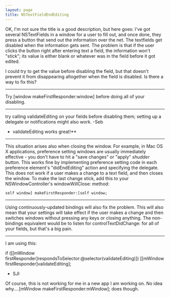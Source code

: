 ```yaml
---
layout: page
title: NSTextFieldEndEditing
---
```




OK, I'm not sure the title is a good description, but here goes: I've got several NSTextFields in a window for a user to fill out, and once done, they press a button that send out the information over the net. The textfields get disabled when the information gets sent. The problem is that if the user clicks the button right after entering text a field, the information won't "stick"; its value is either blank or whatever was in the field before it got edited.

I could try to get the value before disabling the field, but that doesn't prevent it from disappearing altogether when the field is disabled. Is there a way to fix this?

----

Try     [window makeFirstResponder:window] before doing all of your disabling.

----
try calling     validateEditing on your fields before disabling them; setting up a delegate or notifications might also work. -Seb

*    validateEditing works great!**

----

This situation arises also when closing the window. For example, in Mac OS X applications, preference setting windows are usually immediately effective - you don't have to hit a "save changes" or "apply" *shudder* button. This works fine by implementing preference setting code in each preference element's "didEndEditing" action and specifying the delegate. This does not work if a user makes a change to a text field, and then closes the window. To make the last change stick, add this to your NSWindowController's windowWillClose: method:

    self window] makeFirstResponder:[self window;

----
Using continuously-updated bindings will also fix the problem. This will also mean that your settings will take effect if the user makes a change and then switches windows without pressing any keys or closing anything. The non-bindings equivalent would be to listen for controlTextDidChange: for all of your fields, but that's a big pain.

----
I am using this:

if ([[mWindow firstResponder]respondsToSelector:@selector(validateEditing)])
    [[mWindow firstResponder]validateEditing];
- SJI

Of course, this is not working for me in a new app I am working on.  No idea why....[mWindow makeFirstResponder:mWindow]; does though.

